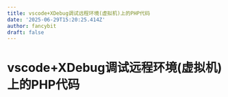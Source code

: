 ```yaml
---
title: vscode+XDebug调试远程环境(虚拟机)上的PHP代码
date: '2025-06-29T15:20:25.414Z'
author: fancybit
draft: false
---
```

<div class="header"><h1 class="single-title animate__animated animate__pulse animate__faster">vscode+XDebug调试远程环境(虚拟机)上的PHP代码</h1></div>

<div class="content" id="content"><!-- raw HTML omitted --><!-- raw HTML omitted --><!-- raw HTML omitted --><!-- raw HTML omitted --><!-- raw HTML omitted --><!-- raw HTML omitted --><!-- raw HTML omitted --><!-- raw HTML omitted --><!-- raw HTML omitted --><!-- raw HTML omitted --><!-- raw HTML omitted --><!-- raw HTML omitted --><!-- raw HTML omitted --><!-- raw HTML omitted --><!-- raw HTML omitted --><!-- raw HTML omitted --><!-- raw HTML omitted --><!-- raw HTML omitted --><!-- raw HTML omitted --><!-- raw HTML omitted --><!-- raw HTML omitted --><precode language="" precodenum="0"></precode><!-- raw HTML omitted --><!-- raw HTML omitted --></div>

